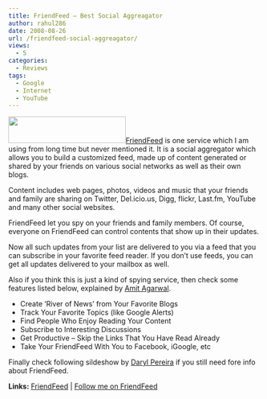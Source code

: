 ```yaml
---
title: FriendFeed – Best Social Aggreagator
author: rahul286
date: 2008-08-26
url: /friendfeed-social-aggreagator/
views:
  - 5
categories:
  - Reviews
tags:
  - Google
  - Internet
  - YouTube
---
```

[<img class="alignright size-medium wp-image-1701" title="friendfeed-logo" src="http://cdn.devilsworkshop.org/files/2008/08/friendfeed-logo.png" alt="" width="234" height="53" />][1]<a href="http://friendfeed.com/" onclick="_gaq.push(['_trackEvent', 'outbound-article', 'http://friendfeed.com/', 'FriendFeed']);" >FriendFeed</a> is one service which I am using from long time but never mentioned it. It is a social aggregator which allows you to build a customized feed, made up of content generated or shared by your friends on various social networks as well as their own blogs.

Content includes web pages, photos, videos and music that your friends and family are sharing on Twitter, Del.icio.us, Digg, flickr, Last.fm, YouTube and many other social websites.

FriendFeed let you spy on your friends and family members. Of course, everyone on FriendFeed can control contents that show up in their updates.

Now all such updates from your list are delivered to you via a feed that you can subscribe in your favorite feed reader. If you don&#8217;t use feeds, you can get all updates delivered to your mailbox as well.

Also if you think this is just a kind of spying service, then check some features listed below, explained by <a href="http://www.labnol.org/internet/tools/friendfeed-tips-tricks-productive-uses-of-friend-feed/2835/" onclick="_gaq.push(['_trackEvent', 'outbound-article', 'http://www.labnol.org/internet/tools/friendfeed-tips-tricks-productive-uses-of-friend-feed/2835/', 'Amit Agarwal']);" >Amit Agarwal</a>.

  * Create ‘River of News’ from Your Favorite Blogs
  * Track Your Favorite Topics (like Google Alerts)
  * Find People Who Enjoy Reading Your Content
  * Subscribe to Interesting Discussions
  * Get Productive &#8211; Skip the Links That You Have Read Already
  * Take Your FriendFeed With You to Facebook, iGoogle, etc

Finally check following sildeshow by <a href="http://www.cagedether.com/2008/08/04/friendfeed-explained/" onclick="_gaq.push(['_trackEvent', 'outbound-article', 'http://www.cagedether.com/2008/08/04/friendfeed-explained/', 'Daryl Pereira']);" >Daryl Pereira</a> if you still need fore info about FriendFeed.  


**Links:** <a href="http://friendfeed.com/" onclick="_gaq.push(['_trackEvent', 'outbound-article', 'http://friendfeed.com/', 'FriendFeed']);" >FriendFeed</a> | <a href="http://friendfeed.com/rahul286" onclick="_gaq.push(['_trackEvent', 'outbound-article', 'http://friendfeed.com/rahul286', 'Follow me on FriendFeed']);" >Follow me on FriendFeed</a>

 [1]: http://cdn.devilsworkshop.org/files/2008/08/friendfeed-logo.png
